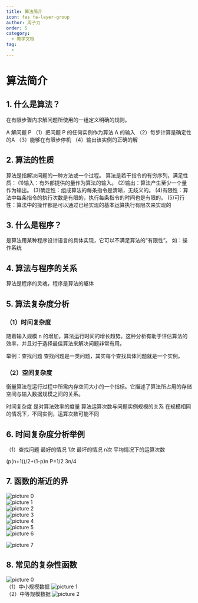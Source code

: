 ```yaml
---
title: 算法简介
icon: fas fa-layer-group
author: 周子力
order: 5
category:
  - 教学文档
tag:
  - 
---
```


# 算法简介

## 1. 什么是算法？
在有限步骤内求解问题所使用的一组定义明确的规则。

A 解问题 P
（1）把问题 P 的任何实例作为算法 A 的输入
（2）每步计算是确定性的A
（3）能够在有限步停机
（4）输出该实例的正确的解 

## 2. 算法的性质
算法是指解决问题的一种方法或一个过程。
算法是若干指令的有穷序列，满足性质：
(1)输入：有外部提供的量作为算法的输入。
(2)输出：算法产生至少一个量作为输出。
(3)确定性：组成算法的每条指令是清晰，无歧义的。
(4)有限性：算法中每条指令的执行次数是有限的，执行每条指令的时间也是有限的。
(5)可行性：算法中的操作都是可以通过已经实现的基本运算执行有限次来实现的



## 3. 什么是程序？
是算法用某种程序设计语言的具体实现，它可以不满足算法的“有限性”。
如：操作系统
## 4. 算法与程序的关系
算法是程序的灵魂，程序是算法的躯体

## 5. 算法复杂度分析
### （1）时间复杂度
随着输入规模 n 的增加，算法运行时间的增长趋势。这种分析有助于评估算法的效率，并且对于选择最佳算法来解决问题非常有用。

举例：查找问题
查找问题是一类问题，其实每个查找具体问题就是一个实例。


### （2）空间复杂度
衡量算法在运行过程中所需内存空间大小的一个指标。它描述了算法所占用的存储空间与输入数据规模之间的关系。







时间复杂度
是对算法效率的度量
算法运算次数与问题实例规模的关系
在规模相同的情况下，不同实例，运算次数可能不同


## 6. 时间复杂度分析举例
（1）查找问题
最好的情况 1次
最坏的情况 n次
平均情况下的运算次数


(p(n+1))/2+(1-p)n
P=1/2   3n/4

## 7. 函数的渐近的界
![picture 0](https://oss.docs.z-xin.net/bb0b9670b9b903ebaea6be34359f6395cfb2a839225d0cd62d5a0e1e95b50cf1.png)  
![picture 1](https://oss.docs.z-xin.net/ea29f09fe925118ec3e634a61cf9dbf5490f8bbcf7f232526455a32471444b50.png)  
![picture 2](https://oss.docs.z-xin.net/5d11c6d6a8567fa0d132ae627ba1a14648406ee6a9d5ba94195e624c2ab99e33.png)  
![picture 3](https://oss.docs.z-xin.net/ab72d6e5fa3906c2ef11b3f9ca4ea2f6bdd9293f549b10f2b436f987e9c825ae.png)  
![picture 4](https://oss.docs.z-xin.net/c0c53e220d6bdf32313e08528eecd41fe9feb20cef70e01cd466979cf351a060.png)  
![picture 5](https://oss.docs.z-xin.net/e80544385a67c15f4cc05e204aa7e2bce7d407223525cf7052866f79598af879.png)  
![picture 6](https://oss.docs.z-xin.net/1716206dc419f9c51be7f5a4a9f6666bcea29308bcf44f9302feff041151e128.png)  

![picture 7](https://oss.docs.z-xin.net/cf7384bcb9f931addb1f6e44b393042e5d5fdebd855b8fc60bceee6baae7a61d.png)  

## 8. 常见的复杂性函数
![picture 0](https://oss.docs.z-xin.net/f9887120c83e2261181c912c134968e67f05c3ede3a84212b0f2a6ad7fdaf2cf.png)  
（1）中小规模数据
![picture 1](https://oss.docs.z-xin.net/ec73dd889ad7a808c691c97c3cb05dad8c05977a8cd9f4eeae9ace38e3dcbb0a.png)  
（2）中等规模数据
![picture 2](https://oss.docs.z-xin.net/ec73dd889ad7a808c691c97c3cb05dad8c05977a8cd9f4eeae9ace38e3dcbb0a.png)  
